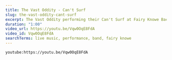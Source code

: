 ```yaml
---
title: The Vast Oddity - Can't Surf
slug: the-vast-oddity-cant-surf
excerpt: The Vast Oddity performing their Can't Surf at Fairy Knowe Backpackers
duration: "1:00"
video_url: https://youtu.be/Vqw0OqE8FdA
video_id: Vqw0OqE8FdA
searchTerms: live music, performance, band, fairy knowe
---
```

`youtube:https://youtu.be/Vqw0OqE8FdA`